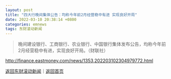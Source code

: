 ```yaml
---
layout: post
title: "四大行晚间集体公告：均称今年前2月经营稳中有进 实现良好开局"
date: 2022-03-10 20:38:14 +0800
categories: emnews
tags: 东财滚动新闻
---
```

> 晚间建设银行、工商银行、农业银行、中国银行集体发布公告，均称今年前2月经营稳中有进，实现良好开局。（财联社）



<http://finance.eastmoney.com/news/1353,202203102304979772.html>

[返回东财滚动新闻](//finews.withounder.com/emnews/)｜[返回首页](//finews.withounder.com/)